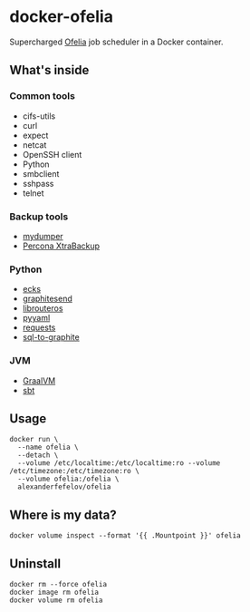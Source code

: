 # docker-ofelia

Supercharged [Ofelia](https://github.com/mcuadros/ofelia) job scheduler in a Docker container.

## What's inside

### Common tools
- cifs-utils
- curl
- expect
- netcat
- OpenSSH client
- Python
- smbclient
- sshpass
- telnet

### Backup tools

- [mydumper](https://github.com/maxbube/mydumper)
- [Percona XtraBackup](https://www.percona.com/software/mysql-database/percona-xtrabackup)

### Python

- [ecks](https://github.com/cread/ecks)
- [graphitesend](https://github.com/daniellawrence/graphitesend)
- [librouteros](https://github.com/luqasz/librouteros)
- [pyyaml](https://pyyaml.org/)
- [requests](https://github.com/requests/requests)
- [sql-to-graphite](https://github.com/opschops/sql-to-graphite)

### JVM

- [GraalVM](https://www.graalvm.org/)
- [sbt](https://www.scala-sbt.org)

## Usage

    docker run \
      --name ofelia \
      --detach \
      --volume /etc/localtime:/etc/localtime:ro --volume /etc/timezone:/etc/timezone:ro \
      --volume ofelia:/ofelia \
      alexanderfefelov/ofelia

## Where is my data?

    docker volume inspect --format '{{ .Mountpoint }}' ofelia

## Uninstall

    docker rm --force ofelia
    docker image rm ofelia
    docker volume rm ofelia
